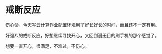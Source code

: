 # 戒断反应

伤心😢，今天写云计算作业配置环境用了好长好长的时间，而且还不一定有用。

好强烈的戒断反应，好想继续寻找开心，又回到漫无目的刷手机的那个感觉了。

想要一直开心，很满足，不难过，不伤心。